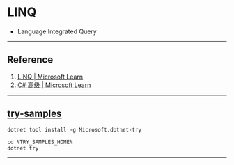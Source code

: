 # LINQ
- Language Integrated Query
---
## Reference
1. [LINQ | Microsoft Learn](https://learn.microsoft.com/zh-cn/dotnet/csharp/linq/)
2. [C# 高级 | Microsoft Learn](https://learn.microsoft.com/zh-cn/shows/c-advanced/)
---
## [try-samples](https://github.com/dotnet/try-samples)
```shell
dotnet tool install -g Microsoft.dotnet-try

cd %TRY_SAMPLES_HOME%
dotnet try
```
---
